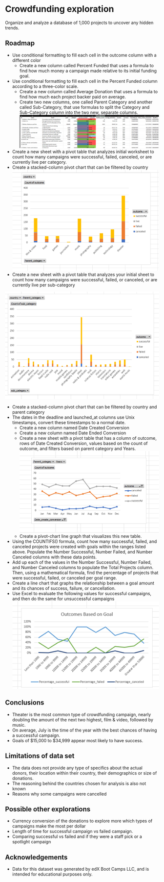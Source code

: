 # Crowdfunding exploration

Organize and analyze a database of 1,000 projects to uncover any hidden trends.


## Roadmap

- Use conditional formatting to fill each cell in the outcome column with a different color
    - Create a new column called Percent Funded that uses a formula to find how much money a campaign made relative to its initial funding goal.
- Use conditional formatting to fill each cell in the Percent Funded column according to a three-color scale. 
    - Create a new column called Average Donation that uses a formula to find how much each project backer paid on average.
    - Create two new columns, one called Parent Category and another called Sub-Category, that use formulas to split the Category and Sub-Category column into the two new, separate columns.
![App Screenshot](https://raw.githubusercontent.com/gnimeth/Crowdfunding/main/Outputs/Screenshot_20230129_093535.png)
- Create a new sheet with a pivot table that analyzes initial worksheet to count how many campaigns were successful, failed, canceled, or are currently live per category.
- Create a stacked-column pivot chart that can be filtered by country
![App Screenshot](https://raw.githubusercontent.com/gnimeth/Crowdfunding/main/Outputs/Screenshot_20230129_093552.png)
- Create a new sheet with a pivot table that analyzes your initial sheet to count how many campaigns were successful, failed, or canceled, or are currently live per sub-category

![App Screenshot](https://raw.githubusercontent.com/gnimeth/Crowdfunding/main/Outputs/Screenshot_20230129_093601.png)
- Create a stacked-column pivot chart that can be filtered by country and parent category
- The dates in the deadline and launched_at columns use Unix timestamps, convert these timestamps to a normal date.
    - Create a new column named Date Created Conversion
    - Create a new column named Date Ended Conversion
    - Create a new sheet with a pivot table that has a column of outcome, rows of Date Created Conversion, values based on the count of outcome, and filters based on parent category and Years.
![App Screenshot](https://raw.githubusercontent.com/gnimeth/Crowdfunding/main/Outputs/Screenshot_20230129_093607.png)
    - Create a pivot-chart line graph that visualizes this new table.
- Using the COUNTIFS() formula, count how many successful, failed, and canceled projects were created with goals within the ranges listed above. Populate the Number Successful, Number Failed, and Number Canceled columns with these data points.
- Add up each of the values in the Number Successful, Number Failed, and Number Canceled columns to populate the Total Projects column. Then, using a mathematical formula, find the percentage of projects that were successful, failed, or canceled per goal range.
- Create a line chart that graphs the relationship between a goal amount and its chances of success, failure, or cancellation.
- Use Excel to evaluate the following values for successful campaigns, and then do the same for unsuccessful campaigns
![App Screenshot](https://raw.githubusercontent.com/gnimeth/Crowdfunding/main/Outputs/Screenshot_20230129_093622.png)


## Conclusions
- Theater is the most common type of crowdfunding campaign, nearly doubling the amount of the next two highest, film & video, followed by music.
- On average, July is the time of the year with the best chances of having a successful campaign.
- Goals of $15,000 to $34,999 appear most likely to have success.
## Limitations of data set
- The data does not provide any type of specifics about the actual donors, their location within their country, their demographics or size of donations.
- The reasoning behind the countries chosen for analysis is also not known
- Reasons why some campaigns were cancelled
## Possible other explorations
- Currency conversion of the donations to explore more which types of campaigns make the most per dollar
- Length of time for successful campaign vs failed campaign.
- Comparing successful vs failed and if they were a staff pick or a spotlight campaign
## Acknowledgements

 - Data for this dataset was generated by edX Boot Camps LLC, and is intended for educational purposes only.
